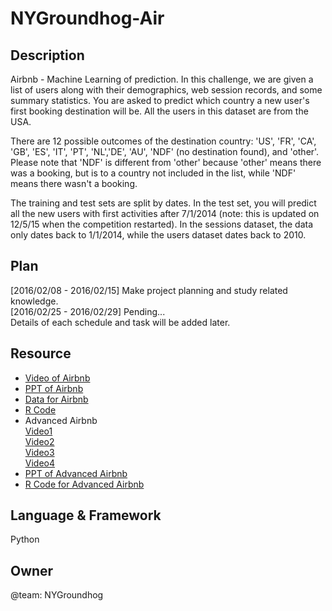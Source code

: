 # NYGroundhog-Air

## Description

Airbnb - Machine Learning of prediction.
In this challenge, we are given a list of users along with their demographics, web session records, and some summary statistics. You are asked to predict which country a new user's first booking destination will be. All the users in this dataset are from the USA.

There are 12 possible outcomes of the destination country: 'US', 'FR', 'CA', 'GB', 'ES', 'IT', 'PT', 'NL','DE', 'AU', 'NDF' (no destination found), and 'other'. Please note that 'NDF' is different from 'other' because 'other' means there was a booking, but is to a country not included in the list, while 'NDF' means there wasn't a booking.

The training and test sets are split by dates. In the test set, you will predict all the new users with first activities after 7/1/2014 (note: this is updated on 12/5/15 when the competition restarted). In the sessions dataset, the data only dates back to 1/1/2014, while the users dataset dates back to 2010. 

## Plan

[2016/02/08 - 2016/02/15] Make project planning and study related knowledge.  
[2016/02/25 - 2016/02/29] Pending...  
Details of each schedule and task will be added later.

## Resource
- [Video of Airbnb](https://www.youtube.com/watch?v=YFXVFPrWFV0)  
- [PPT of Airbnb](https://www.dropbox.com/s/fsq8a9daotnz5bq/20160116Airbnb.pdf?dl=0)  
- [Data for Airbnb]( https://www.dropbox.com/s/hxe0dqt8zmbp73y/20160116test_users.csv.zip?dl=0)  
- [R Code]( https://www.dropbox.com/s/fc6ztaqvdeuik6p/20160116Airbnb.R?dl=0)  
- Advanced Airbnb  
[Video1](https://www.youtube.com/watch?v=-IilQPfbedc)  
[Video2](https://www.youtube.com/watch?v=VEqRFHB6eGg)  
[Video3](https://www.youtube.com/watch?v=IFeOLolULlc)  
[Video4](https://www.youtube.com/watch?v=DusISts1QNE)  
- [PPT of Advanced Airbnb]( https://www.dropbox.com/s/fye5dwydxcstsn1/20160116AirbnbAdvanced.pdf?dl=0)  
- [R Code for Advanced Airbnb](https://www.dropbox.com/s/aqvymba7as742w5/20160116AirbnbAdvanced.R?dl=0)  

## Language & Framework
Python 


## Owner
@team: NYGroundhog
